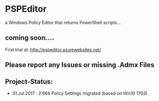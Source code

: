 # PSPEditor
a Windows Policy Editor that returns PowerShell scripts... 

## coming soon....
First trial at: http://pspeditor.azurewebsites.net/

## Please report any Issues or missing .Admx Files

## Project-Status:
* 31.Jul.2017 : 2'668 Policy Settings migrated (based on Win10 1703)
